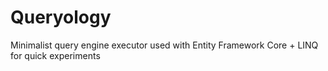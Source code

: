 # Queryology
Minimalist query engine executor used with Entity Framework Core + LINQ for quick experiments
